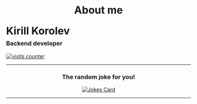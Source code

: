 <div id="header" style="text-align: center">
    <h1>About me</h1>
</div>
<div id="meta-info-left" style="text-align: left"> 
<h1 style="line-height: 2px">
Kirill Korolev
</h1>
<h3>
Backend developer
</h3>
</div>
<a href="https://github.com/zaqbez39me">
<img alt="visits counter" src="https://hits.seeyoufarm.com/api/count/incr/badge.svg?url=https%3A%2F%2Fgithub.com%2Fzaqbez39me&count_bg=%2379C83D&title_bg=%23555555&icon=github.svg&icon_color=%23FCFB80&title=visits&edge_flat=false"/>
</a>

<hr>
<figure style="text-align:center;">
<figcaption><h3>The random joke for you!</h3></figcaption>
<a href="https://github.com/ABSphreak/readme-jokes"><img id="rand_joke" src="https://readme-jokes.vercel.app/api?hideBorder" alt="Jokes Card" /></a>
</figure>
<hr>
<!--
**zaqbez39me/zaqbez39me** is a ✨ _special_ ✨ repository because its `README.md` (this file) appears on your GitHub profile.

Here are some ideas to get you started:

- 🔭 I’m currently working on ...
- 🌱 I’m currently learning ...
- 👯 I’m looking to collaborate on ...
- 🤔 I’m looking for help with ...
- 💬 Ask me about ...
- 📫 How to reach me: ...
- 😄 Pronouns: ...
- ⚡ Fun fact: ...
-->
